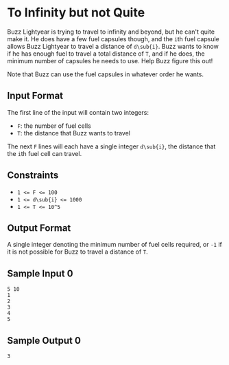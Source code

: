 # To Infinity but not Quite

Buzz Lightyear is trying to travel to infinity and beyond, but he can't quite make it. He does have a few fuel capsules though, and the `i`th fuel capsule allows Buzz Lightyear to travel a distance of `d\sub{i}`. Buzz wants to know if he has enough fuel to travel a total distance of `T`, and if he does, the minimum number of capsules he needs to use. Help Buzz figure this out!

Note that Buzz can use the fuel capsules in whatever order he wants.

## Input Format

The first line of the input will contain two integers:

* `F`: the number of fuel cells
* `T`: the distance that Buzz wants to travel

The next `F` lines will each have a single integer `d\sub{i}`, the distance that the `i`th fuel cell can travel.

## Constraints

* `1 <= F <= 100`
* `1 <= d\sub{i} <= 1000`
* `1 <= T <= 10^5`

## Output Format

A single integer denoting the minimum number of fuel cells required, or `-1` if it is not possible for Buzz to travel a distance of `T`.

## Sample Input 0

~~~
5 10
1
2
3
4
5
~~~

## Sample Output 0

~~~
3
~~~
